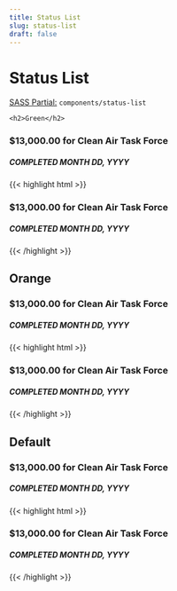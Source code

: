 ```yaml
---
title: Status List
slug: status-list
draft: false
---
```


<!-- Header -->
<div class="styleguide__content border-b border-oat-light pb-8 mb-12">
  <h1>Status List</h1>
  <p><u>SASS Partial:</u> <code>components/status-list</code></p>

    <h2>Green</h2>
</div>

      
<!-- Result -->
<div class="styleguide__result">
<div class="status-list">
    <div class="status border-green">
        <div class="status__content">
            <h3 class="header-lg-2 | mb-2">$13,000.00 for Clean Air Task Force</h3>
            <h5 class="header-sm -grey | current-status">COMPLETED MONTH DD, YYYY</h5>
        </div>
    </div>
</div>
</div>

<!-- Markup -->
{{< highlight html  >}}
<div class="status-list">
    <div class="status border-green">
        <div class="status__content">
            <h3 class="header-lg-2 | mb-2">$13,000.00 for Clean Air Task Force</h3>
            <h5 class="header-sm -grey | current-status">COMPLETED MONTH DD, YYYY</h5>
        </div>
    </div>
</div>
{{< /highlight >}}


<!-- Header -->
<div class="styleguide__content border-b border-oat-light pb-8 mb-12">
  <h2>Orange</h2>
</div>

      
<!-- Result -->
<div class="styleguide__result">
<div class="status-list">
    <div class="status border-orange">
        <div class="status__content">
            <h3 class="header-lg-2 | mb-2">$13,000.00 for Clean Air Task Force</h3>
            <h5 class="header-sm -grey | current-status">COMPLETED MONTH DD, YYYY</h5>
        </div>
    </div>
</div>
</div>

<!-- Markup -->
{{< highlight html  >}}
<div class="status-list">
    <div class="status border-orange">
        <div class="status__content">
            <h3 class="header-lg-2 | mb-2">$13,000.00 for Clean Air Task Force</h3>
            <h5 class="header-sm -grey | current-status">COMPLETED MONTH DD, YYYY</h5>
        </div>
    </div>
</div>
{{< /highlight >}}



<!-- Header -->
<div class="styleguide__content border-b border-oat-light pb-8 mb-12">
  <h2>Default</h2>
</div>

      
<!-- Result -->
<div class="styleguide__result">
<div class="status-list">
    <div class="status">
        <div class="status__content">
            <h3 class="header-lg-2 | mb-2">$13,000.00 for Clean Air Task Force</h3>
            <h5 class="header-sm -grey | current-status">COMPLETED MONTH DD, YYYY</h5>
        </div>
    </div>
</div>
</div>

<!-- Markup -->
{{< highlight html  >}}
<div class="status-list">
    <div class="status">
        <div class="status__content">
            <h3 class="header-lg-2 | mb-2">$13,000.00 for Clean Air Task Force</h3>
            <h5 class="header-sm -grey | current-status">COMPLETED MONTH DD, YYYY</h5>
        </div>
    </div>
</div>
{{< /highlight >}}


        

